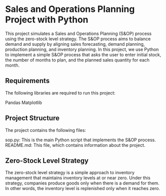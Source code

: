 # Sales and Operations Planning Project with Python
This project simulates a Sales and Operations Planning (S&OP) process using the zero-stock level strategy. The S&OP process aims to balance demand and supply by aligning sales forecasting, demand planning, production planning, and inventory planning. In this project, we use Python to implement a simple S&OP process that asks the user to enter initial stock, the number of months to plan, and the planned sales quantity for each month.


## Requirements
The following libraries are required to run this project:

Pandas
Matplotlib
## Project Structure
The project contains the following files:

sop.py: This is the main Python script that implements the S&OP process.
README.md: This file, which contains information about the project.
## Zero-Stock Level Strategy
The zero-stock level strategy is a simple approach to inventory management that maintains inventory levels at or near zero. Under this strategy, companies produce goods only when there is a demand for them. In other words, the inventory level is replenished only when it reaches zero.